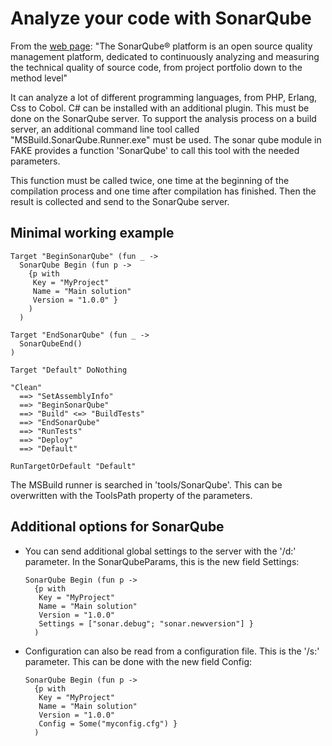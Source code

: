 # Analyze your code with SonarQube

From the [web page](http://sonarqube.org):
"The SonarQube® platform is an open source quality management platform, dedicated to continuously analyzing and measuring the technical quality of source code, from project portfolio down to the method level"

It can analyze a lot of different programming languages, from PHP, Erlang, Css to Cobol. C# can be installed
with an additional plugin. This must be done on the SonarQube server. 
To support the analysis process on a build server, an additional command line tool called "MSBuild.SonarQube.Runner.exe"
must be used. The sonar qube module in FAKE provides a function 'SonarQube' to call this tool with the needed parameters.

This function must be called twice, one time at the beginning of the compilation process and one time after
compilation has finished. Then the result is collected and send to the SonarQube server.


## Minimal working example

    Target "BeginSonarQube" (fun _ ->
      SonarQube Begin (fun p ->
        {p with
         Key = "MyProject"
         Name = "Main solution"
         Version = "1.0.0" }
        )
      )

    Target "EndSonarQube" (fun _ ->
      SonarQubeEnd()
    )

    Target "Default" DoNothing

    "Clean"
      ==> "SetAssemblyInfo"
      ==> "BeginSonarQube"
      ==> "Build" <=> "BuildTests"
      ==> "EndSonarQube"
      ==> "RunTests"
      ==> "Deploy"
      ==> "Default"

    RunTargetOrDefault "Default"

The MSBuild runner is searched in 'tools/SonarQube'. This can be overwritten with the ToolsPath property of the parameters.

## Additional options for SonarQube

* You can send additional global settings  to the server with the '/d:' parameter.
In the SonarQubeParams, this is the new field Settings:

      SonarQube Begin (fun p ->
        {p with
         Key = "MyProject"
         Name = "Main solution"
         Version = "1.0.0" 
         Settings = ["sonar.debug"; "sonar.newversion"] }
        )

* Configuration can also be read from a configuration file. This is the '/s:' parameter.
This can be done with the new field Config:

      SonarQube Begin (fun p ->
        {p with
         Key = "MyProject"
         Name = "Main solution"
         Version = "1.0.0" 
         Config = Some("myconfig.cfg") }
        )

